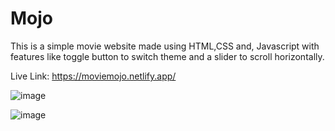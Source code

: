 # Mojo
This is a simple movie website made using HTML,CSS and, Javascript with features like toggle button to switch theme and a slider to scroll horizontally.

Live Link:
https://moviemojo.netlify.app/

![image](https://user-images.githubusercontent.com/91546745/175519217-7138bc50-03a2-454f-9a39-edffdf90b73a.png)

![image](https://user-images.githubusercontent.com/91546745/175521316-bcfd0b32-942f-476c-a8b5-38ec64c67714.png)
